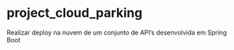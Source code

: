 # project_cloud_parking
Realizar deploy na nuvem de um conjunto de API’s desenvolvida em Spring Boot 
